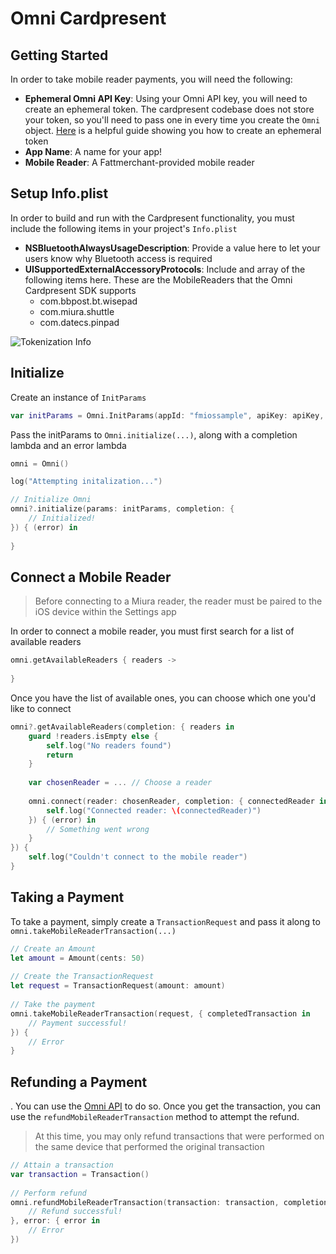 # Omni Cardpresent



## <a name="getting-started">Getting Started</a>

In order to take mobile reader payments, you will need the following:

* **Ephemeral Omni API Key**: Using your Omni API key, you will need to create an ephemeral token. The cardpresent codebase does not store your token, so you'll need to pass one in every time you create the `Omni` object. [Here](https://fattmerchant.docs.apiary.io/#reference/0/authentication-tokens/generate-an-ephemeral-token) is a helpful guide showing you how to create an ephemeral token
* **App Name**: A name for your app!
* **Mobile Reader**: A Fattmerchant-provided mobile reader

## Setup Info.plist
In order to build and run with the Cardpresent functionality, you must include the following items in your project's `Info.plist`

* **NSBluetoothAlwaysUsageDescription**: Provide a value here to let your users know why Bluetooth access is required
* **UISupportedExternalAccessoryProtocols**: Include and array of the following items here. These are the MobileReaders that the Omni Cardpresent SDK supports
	* com.bbpost.bt.wisepad
	* com.miura.shuttle
	* com.datecs.pinpad

![Tokenization Info](https://raw.githubusercontent.com/fattmerchantorg/Fattmerchant-iOS-SDK/master/assets/images/cardpresent-info-plist.png)

## Initialize

Create an instance of `InitParams`

```swift
var initParams = Omni.InitParams(appId: "fmiossample", apiKey: apiKey, environment: Environment.DEV)
```

Pass the initParams to `Omni.initialize(...)`, along with a completion lambda and an error lambda

```swift
omni = Omni()

log("Attempting initalization...")

// Initialize Omni
omni?.initialize(params: initParams, completion: {
	// Initialized! 
}) { (error) in
	
}
```

## Connect a Mobile Reader
> Before connecting to a Miura reader, the reader must be paired to the iOS device within the Settings app


In order to connect a mobile reader, you must first search for a list of available readers

```swift
omni.getAvailableReaders { readers ->
	
}
```

Once you have the list of available ones, you can choose which one you'd like to connect

```swift
omni?.getAvailableReaders(completion: { readers in
	guard !readers.isEmpty else {
		self.log("No readers found")
		return
	}
	
	var chosenReader = ... // Choose a reader
	
	omni.connect(reader: chosenReader, completion: { connectedReader in
		self.log("Connected reader: \(connectedReader)")
	}) { (error) in
		// Something went wrong
	}	
}) { 
	self.log("Couldn't connect to the mobile reader")
}
```

## Taking a Payment
To take a payment, simply create a `TransactionRequest` and pass it along to `omni.takeMobileReaderTransaction(...)`

```swift
// Create an Amount
let amount = Amount(cents: 50)
    
// Create the TransactionRequest
let request = TransactionRequest(amount: amount)
    
// Take the payment
omni.takeMobileReaderTransaction(request, { completedTransaction in
    // Payment successful!
}) {
    // Error
}
```


## Refunding a Payment
. You can use the [Omni API](https://fattmerchant.docs.apiary.io/#reference/0/transactions) to do so. 
Once you get the transaction, you can use the `refundMobileReaderTransaction` method to attempt the refund.

> At this time, you may only refund transactions that were performed on the same device that performed the original transaction 


```swift
// Attain a transaction
var transaction = Transaction()
    
// Perform refund
omni.refundMobileReaderTransaction(transaction: transaction, completion: { (refundedTransaction) in
	// Refund successful!
}, error: { error in
	// Error
})
```


